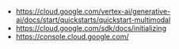 - https://cloud.google.com/vertex-ai/generative-ai/docs/start/quickstarts/quickstart-multimodal
- https://cloud.google.com/sdk/docs/initializing
- https://console.cloud.google.com/